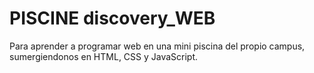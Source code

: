 # PISCINE discovery_WEB
Para aprender a programar web en una mini piscina del propio campus, sumergiendonos en HTML, CSS y JavaScript.
